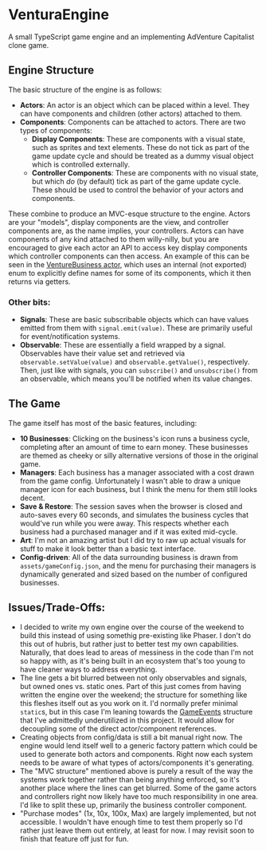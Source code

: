 # VenturaEngine
A small TypeScript game engine and an implementing AdVenture Capitalist clone game.

## Engine Structure
The basic structure of the engine is as follows:
* **Actors**: An actor is an object which can be placed within a level. They can have components and children (other actors) attached to them.
* **Components**: Components can be attached to actors. There are two types of components:
  * **Display Components**: These are components with a visual state, such as sprites and text elements. These do not tick as part of the game update cycle and should be treated as a dummy visual object which is controlled externally.
  * **Controller Components**: These are components with no visual state, but which *do* (by default) tick as part of the game update cycle. These should be used to control the behavior of your actors and components.
  
These combine to produce an MVC-esque structure to the engine. Actors are your "models", display components are the view, and controller components are, as the name implies, your controllers. Actors can have components of any kind attached to them willy-nilly, but you are encouraged to give each actor an API to access key display components which controller components can then access. An example of this can be seen in the [VentureBusiness actor](https://github.com/TheBentoBox/VenturaEngine/blob/master/src/game/gameActors/ventureBusiness.ts), which uses an internal (not exported) enum to explicitly define names for some of its components, which it then returns via getters.

### Other bits:
* **Signals**: These are basic subscribable objects which can have values emitted from them with `signal.emit(value)`. These are primarily useful for event/notification systems.
* **Observable**: These are essentially a field wrapped by a signal. Observables have their value set and retrieved via `observable.setValue(value)` and `observable.getValue()`, respectively. Then, just like with signals, you can `subscribe()` and `unsubscribe()` from an observable, which means you'll be notified when its value changes.

## The Game
The game itself has most of the basic features, including:
* **10 Businesses**: Clicking on the business's icon runs a business cycle, completing after an amount of time to earn money. These businesses are themed as cheeky or silly alternative versions of those in the original game.
* **Managers**: Each business has a manager associated with a cost drawn from the game config. Unfortunately I wasn't able to draw a unique manager icon for each business, but I think the menu for them still looks decent.
* **Save & Restore**: The session saves when the browser is closed and auto-saves every 60 seconds, and simulates the business cycles that would've run while you were away. This respects whether each business had a purchased manager and if it was exited mid-cycle.
* **Art**: I'm not an amazing artist but I did try to raw up actual visuals for stuff to make it look better than a basic text interface.
* **Config-driven**: All of the data surrounding business is drawn from `assets/gameConfig.json`, and the menu for purchasing their managers is dynamically generated and sized based on the number of configured businesses.


## Issues/Trade-Offs:
* I decided to write my own engine over the course of the weekend to build this instead of using somethig pre-existing like Phaser. I don't do this out of hubris, but rather just to better test my own capabilities. Naturally, that does lead to areas of messiness in the code than I'm not so happy with, as it's being built in an ecosystem that's too young to have cleaner ways to address everything.
* The line gets a bit blurred between not only observables and signals, but owned ones vs. static ones. Part of this just comes from having written the engine over the weekend; the structure for something like this fleshes itself out as you work on it. I'd normally prefer minimal `static`s, but in this case I'm leaning towards the [GameEvents](https://github.com/TheBentoBox/VenturaEngine/blob/master/src/game/gameEvents.ts) structure that I've admittedly underutilized in this project. It would allow for decoupling some of the direct actor/component references.
* Creating objects from config/data is still a bit manual right now. The engine would lend itself well to a generic factory pattern which could be used to generate both actors and components. Right now each system needs to be aware of what types of actors/components it's generating.
* The "MVC structure" mentioned above is purely a result of the way the systems work together rather than being anything enforced, so it's another place where the lines can get blurred. Some of the game actors and controllers right now likely have too much responsibility in one area. I'd like to split these up, primarily the business controller component.
* "Purchase modes" (1x, 10x, 100x, Max) are largely implemented, but not accessible. I wouldn't have enough time to test them properly so I'd rather just leave them out entirely, at least for now. I may revisit soon to finish that feature off just for fun.
